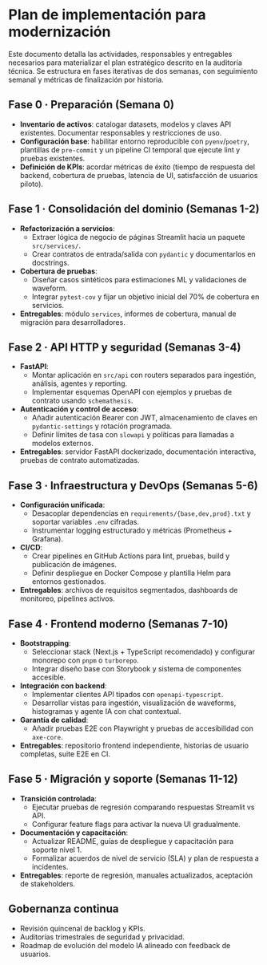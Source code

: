 # Plan de implementación para modernización

Este documento detalla las actividades, responsables y entregables necesarios para materializar el plan estratégico descrito en la auditoría técnica. Se estructura en fases iterativas de dos semanas, con seguimiento semanal y métricas de finalización por historia.

## Fase 0 · Preparación (Semana 0)
- **Inventario de activos**: catalogar datasets, modelos y claves API existentes. Documentar responsables y restricciones de uso.
- **Configuración base**: habilitar entorno reproducible con `pyenv`/`poetry`, plantillas de `pre-commit` y un pipeline CI temporal que ejecute lint y pruebas existentes.
- **Definición de KPIs**: acordar métricas de éxito (tiempo de respuesta del backend, cobertura de pruebas, latencia de UI, satisfacción de usuarios piloto).

## Fase 1 · Consolidación del dominio (Semanas 1-2)
- **Refactorización a servicios**:
  - Extraer lógica de negocio de páginas Streamlit hacia un paquete `src/services/`.
  - Crear contratos de entrada/salida con `pydantic` y documentarlos en docstrings.
- **Cobertura de pruebas**:
  - Diseñar casos sintéticos para estimaciones ML y validaciones de waveform.
  - Integrar `pytest-cov` y fijar un objetivo inicial del 70% de cobertura en servicios.
- **Entregables**: módulo `services`, informes de cobertura, manual de migración para desarrolladores.

## Fase 2 · API HTTP y seguridad (Semanas 3-4)
- **FastAPI**:
  - Montar aplicación en `src/api` con routers separados para ingestión, análisis, agentes y reporting.
  - Implementar esquemas OpenAPI con ejemplos y pruebas de contrato usando `schemathesis`.
- **Autenticación y control de acceso**:
  - Añadir autenticación Bearer con JWT, almacenamiento de claves en `pydantic-settings` y rotación programada.
  - Definir límites de tasa con `slowapi` y políticas para llamadas a modelos externos.
- **Entregables**: servidor FastAPI dockerizado, documentación interactiva, pruebas de contrato automatizadas.

## Fase 3 · Infraestructura y DevOps (Semanas 5-6)
- **Configuración unificada**:
  - Desacoplar dependencias en `requirements/{base,dev,prod}.txt` y soportar variables `.env` cifradas.
  - Instrumentar logging estructurado y métricas (Prometheus + Grafana).
- **CI/CD**:
  - Crear pipelines en GitHub Actions para lint, pruebas, build y publicación de imágenes.
  - Definir despliegue en Docker Compose y plantilla Helm para entornos gestionados.
- **Entregables**: archivos de requisitos segmentados, dashboards de monitoreo, pipelines activos.

## Fase 4 · Frontend moderno (Semanas 7-10)
- **Bootstrapping**:
  - Seleccionar stack (Next.js + TypeScript recomendado) y configurar monorepo con `pnpm` o `turborepo`.
  - Integrar diseño base con Storybook y sistema de componentes accesible.
- **Integración con backend**:
  - Implementar clientes API tipados con `openapi-typescript`.
  - Desarrollar vistas para ingestión, visualización de waveforms, histogramas y agente IA con chat contextual.
- **Garantía de calidad**:
  - Añadir pruebas E2E con Playwright y pruebas de accesibilidad con `axe-core`.
- **Entregables**: repositorio frontend independiente, historias de usuario completas, suite E2E en CI.

## Fase 5 · Migración y soporte (Semanas 11-12)
- **Transición controlada**:
  - Ejecutar pruebas de regresión comparando respuestas Streamlit vs API.
  - Configurar feature flags para activar la nueva UI gradualmente.
- **Documentación y capacitación**:
  - Actualizar README, guías de despliegue y capacitación para soporte nivel 1.
  - Formalizar acuerdos de nivel de servicio (SLA) y plan de respuesta a incidentes.
- **Entregables**: reporte de regresión, manuales actualizados, aceptación de stakeholders.

## Gobernanza continua
- Revisión quincenal de backlog y KPIs.
- Auditorías trimestrales de seguridad y privacidad.
- Roadmap de evolución del modelo IA alineado con feedback de usuarios.

